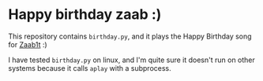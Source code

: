# Happy birthday zaab :)

This repository contains `birthday.py`, and it plays the Happy Birthday
song for [Zaab1t](https://github.com/Zaab1t/) :)

I have tested `birthday.py` on linux, and I'm quite sure it doesn't run
on other systems because it calls `aplay` with a subprocess.
